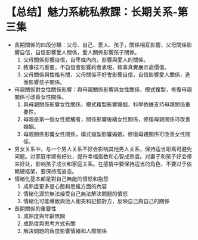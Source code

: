 # 【总结】魅力系統私教課：长期关系-第三集

-   長期關係的四段分類：父母、自己、愛人、孩子，關係相互影響，父母關係影響自信，自信影響愛人關係，愛人關係影響孩子關係。
    1.  父母關係影響自信，自卑或內向，影響與愛人的關係。
    2.  敘事技巧重要，不自信會影響約會表現，敘事真實展示高價值。
    3.  父母關係與性格有關，父母關係不好會影響自信，自信影響愛人關係，進而影響孩子關係。
-   母親關係對女性關係影響：與母親關係影響與女性關係，模式複製，修復母親關係可改善女性關係。
    1.  與母親關係影響女性關係，模式複製影響婚姻，科學依據支持母親關係重要性。
    2.  母親是第一個女性接觸者，關係影響後續女性關係，修復母親關係可改善婚姻。
    3.  母親關係影響女性關係，模式複製影響婚姻，修復母親關係可改善女性關係。
-   男女关系中，与一个男人关系不好会影响其他男人关系，保持适当距离可避免问题。对家庭孝顺有好处，提升幸福指数和心智成熟度。对妻子和孩子好会带来好处，影响孩子成长和家庭关系。在感情中要保持适当的角色，不要过于依赖硬框架，要保持高姿态。
-   情緒化基本都是對自己無能的憤怒和抱怨
    1.  成熟度更多是心態和思維方面的內容
    2.  情緒化源於無法接受自己無法解決問題的憤怒
    3.  情緒化可能導致與他人衝突和記恨對方，反映自己與自己的關係
-   長期關係的重要性
    1.  成熟度與年齡無關
    2.  成熟度與思考方式有關
    3.  解決問題的角度影響情緒和人際關係